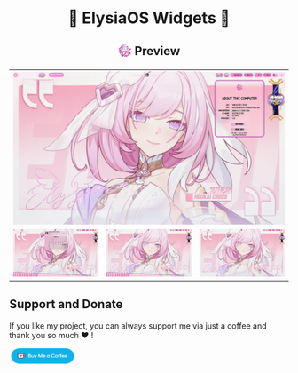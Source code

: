 <div align="center">

# 🌸 ElysiaOS Widgets 🌸

<h2><sub><img src="assets/signet.png" alt="Elysia Signet" width="25" height="25" /></sub> Preview</h2>
<table align="center">
  <tr>
    <td colspan="4"><img src="assets/about.png"></td>
  </tr>
  <tr>
    <td colspan="1"><img src="assets/music.png"></td>
    <td colspan="1" align="center"><img src="assets/visualizer.png"></td>
    <td colspan="1" align="center"><img src="assets/clock.png"></td>
  </tr>
</table>

</div>


## Support and Donate

If you like my project, you can always support me via just a coffee and thank you so much ❤️ !

<a href="https://ko-fi.com/matsuko3"><img src="assets/ko-fi.png" width="120" height="30"/></a>